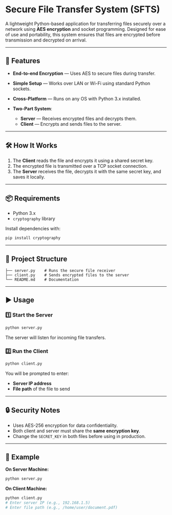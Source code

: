 # Secure File Transfer System (SFTS)

A lightweight Python-based application for transferring files securely over a network using **AES encryption** and socket programming.
Designed for ease of use and portability, this system ensures that files are encrypted before transmission and decrypted on arrival.

---

## 🚀 Features

* **End-to-end Encryption** — Uses AES to secure files during transfer.
* **Simple Setup** — Works over LAN or Wi-Fi using standard Python sockets.
* **Cross-Platform** — Runs on any OS with Python 3.x installed.
* **Two-Part System**:

  * **Server** — Receives encrypted files and decrypts them.
  * **Client** — Encrypts and sends files to the server.

---

## 🛠️ How It Works

1. The **Client** reads the file and encrypts it using a shared secret key.
2. The encrypted file is transmitted over a TCP socket connection.
3. The **Server** receives the file, decrypts it with the same secret key, and saves it locally.

---

## 📦 Requirements

* Python 3.x
* `cryptography` library

Install dependencies with:

```bash
pip install cryptography
```

---

## 📂 Project Structure

```
├── server.py    # Runs the secure file receiver
├── client.py    # Sends encrypted files to the server
└── README.md    # Documentation
```

---

## ▶️ Usage

### 1️⃣ Start the Server

```bash
python server.py
```

The server will listen for incoming file transfers.

### 2️⃣ Run the Client

```bash
python client.py
```

You will be prompted to enter:

* **Server IP address**
* **File path** of the file to send

---

## 🔒 Security Notes

* Uses AES-256 encryption for data confidentiality.
* Both client and server must share the **same encryption key**.
* Change the `SECRET_KEY` in both files before using in production.

---

## 📌 Example

**On Server Machine:**

```bash
python server.py
```

**On Client Machine:**

```bash
python client.py
# Enter server IP (e.g., 192.168.1.5)
# Enter file path (e.g., /home/user/document.pdf)
```

